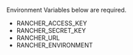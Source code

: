 Environment Variables below are required.

* RANCHER_ACCESS_KEY
* RANCHER_SECRET_KEY
* RANCHER_URL
* RANCHER_ENVIRONMENT
